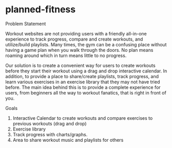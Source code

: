 planned-fitness
===============

Problem Statement

Workout websites are not providing users with a friendly all-in-one experience to track progress, compare and create workouts, and utilize/build playlists. Many times, the gym can be a confusing place without having a game plan when you walk through the doors. No plan means roaming around which in turn means little to no progress.

Our solution is to create a convenient way for users to create workouts before they start their workout using a drag and drop interactive calendar. In addition, to provide a place to share/create playlists, track progress, and learn various exercises in an exercise library that they may not have tried before. The main idea behind this is to provide a complete experience for users, from beginners all the way to workout fanatics, that is right in front of you.

Goals
1. Interactive Calendar to create workouts and compare exercises to previous workouts (drag and drop)
2. Exercise library
3. Track progress with charts/graphs.
4. Area to share workout music and playlists for others
 
